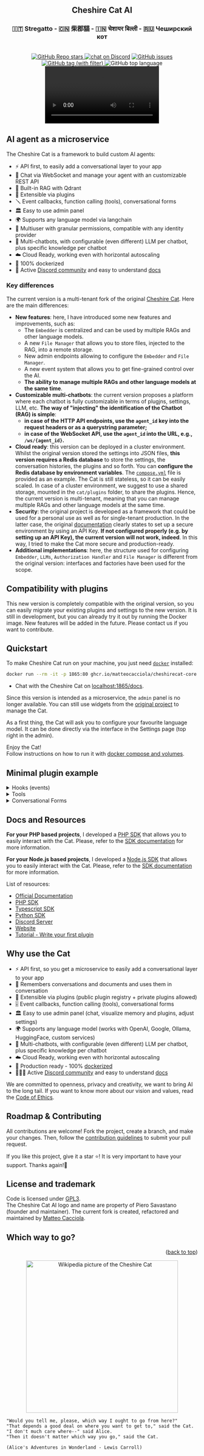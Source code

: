 <a name="readme-top"></a>

<!-- PROJECT LOGO -->
<br />
<div align="center">
  <h2>Cheshire Cat AI</h2>
  <h3>🇮🇹 Stregatto - 🇨🇳 柴郡貓 - 🇮🇳 चेशायर बिल्ली - 🇷🇺 Чеширский кот</h3>
<br/>
  <a href="https://github.com/matteocacciola/cheshirecat-core">
  <img alt="GitHub Repo stars" src="https://img.shields.io/github/stars/matteocacciola/cheshirecat-core?style=social">
</a>
  <a href="https://discord.gg/bHX5sNFCYU">
        <img src="https://img.shields.io/discord/1092359754917089350?logo=discord"
            alt="chat on Discord"></a>
  <a href="https://github.com/matteocacciola/cheshirecat-core/issues">
  <img alt="GitHub issues" src="https://img.shields.io/github/issues/matteocacciola/cheshirecat-core">
  </a>
  <a href="https://github.com/matteocacciola/cheshirecat-core/tags">
  <img alt="GitHub tag (with filter)" src="https://img.shields.io/github/v/tag/matteocacciola/cheshirecat-core">
  </a>
  <img alt="GitHub top language" src="https://img.shields.io/github/languages/top/matteocacciola/cheshirecat-core">

  <br/>
  <video src="https://github.com/matteocacciola/cheshirecat-core/assets/6328377/7bc4acff-34bf-4b8a-be61-4d8967fbd60f"></video>
</div>

## AI agent as a microservice

The Cheshire Cat is a framework to build custom AI agents:

- ⚡️ API first, to easily add a conversational layer to your app
- 💬 Chat via WebSocket and manage your agent with an customizable REST API
- 🐘 Built-in RAG with Qdrant
- 🚀 Extensible via plugins
- 🪛 Event callbacks, function calling (tools), conversational forms
- 🏛 Easy to use admin panel
- 🌍 Supports any language model via langchain
- 👥 Multiuser with granular permissions, compatible with any identity provider
- 💬 Multi-chatbots, with configurable (even different) LLM per chatbot, plus specific knowledge per chatbot
- ☁️ Cloud Ready, working even with horizontal autoscaling
- 🐋 100% dockerized
- 🦄 Active [Discord community](https://discord.gg/bHX5sNFCYU) and easy to understand [docs](https://cheshire-cat-ai.github.io/docs/)

### Key differences

The current version is a multi-tenant fork of the original [Cheshire Cat](https://github.com/cheshire-cat-ai/core). Here are the main differences:

- **New features**: here, I have introduced some new features and improvements, such as:
  - The `Embedder` is centralized and can be used by multiple RAGs and other language models.
  - A new `File Manager` that allows you to store files, injected to the RAG, into a remote storage.
  - New admin endpoints allowing to configure the `Embedder` and `File Manager`.
  - A new event system that allows you to get fine-grained control over the AI.
  - **The ability to manage multiple RAGs and other language models at the same time**.
- **Customizable multi-chatbots**: the current version proposes a platform where each chatbot is fully customizable in terms of
plugjns, settings, LLM, etc.
**The way of "injecting" the identification of the Chatbot (RAG) is simple**:
  - **in case of the HTTP API endpoints, use the `agent_id` key into the request headers or as a querystring parameter;**
  - **in case of the WebSocket API, use the `agent_id` into the URL, e.g., `/ws/{agent_id}`.**
- **Cloud ready**: this version can be deployed in a cluster environment. Whilst the original version stored the settings into
JSON files, **this version requires a Redis database** to store the  settings, the conversation histories, the plugins and so
forth. You can **configure the Redis database by environment variables**. The [`compose.yml`](./compose.yml) file is provided as an example.
The Cat is still stateless, so it can be easily scaled.
In case of a cluster environment, we suggest to use a shared storage, mounted in the `cat/plugins` folder, to share the plugins.
Hence, the current version is multi-tenant, meaning that you can manage multiple RAGs and other language models at the same time.
- **Security**: the original project is developed as a framework that could be used for a personal use as well as for single-tenant production.
In the latter case, the original [documentation](https://cheshire-cat-ai.github.io/docs/) clearly states to set up a secure environment
by using an API Key. **If not configured properly (e.g. by setting up an API Key), the current version will not work, indeed**.
In this way, I tried to make the Cat more secure and production-ready.
- **Additional implementations**: here, the structure used for configuring `Embedder`, `LLMs`, `Authorization Handler` and `File Manager`
is different from the original version: interfaces and factories have been used for the scope.

## Compatibility with plugins

This new version is completely compatible with the original version, so you can easily migrate your existing plugins
and settings to the new version. It is still in development, but you can already try it out by running the Docker image.
New features will be added in the future. Please contact us if you want to contribute.

## Quickstart

To make Cheshire Cat run on your machine, you just need [`docker`](https://docs.docker.com/get-docker/) installed:

```bash
docker run --rm -it -p 1865:80 ghcr.io/matteocacciola/cheshirecat-core:2.0.3
```
- Chat with the Cheshire Cat on [localhost:1865/docs](http://localhost:1865/docs).

Since this version is intended as a microservice, the `admin` panel is no longer available. You can still use widgets from
the [original project](https://github.com/cheshire-cat-ai/) to manage the Cat.

As a first thing, the Cat will ask you to configure your favourite language model.
It can be done directly via the interface in the Settings page (top right in the admin).

Enjoy the Cat!  
Follow instructions on how to run it with [docker compose and volumes](https://cheshire-cat-ai.github.io/docs/quickstart/installation-configuration/).

## Minimal plugin example

<details>
    <summary>
        Hooks (events)
    </summary>

```python
from cat.mad_hatter.decorators import hook

# hooks are an event system to get fine-grained control over your assistant
@hook
def agent_prompt_prefix(prefix, cat):
    prefix = """You are Marvin the socks seller, a poetic vendor of socks.
You are an expert in socks, and you reply with exactly one rhyme.
"""
    return prefix
```
</details>

<details>
    <summary>
        Tools
    </summary>

```python
from cat.mad_hatter.decorators import tool

# langchain inspired tools (function calling)
@tool(return_direct=True)
def socks_prices(color, cat):
    """How much do socks cost? Input is the sock color."""
    prices = {
        "black": 5,
        "white": 10,
        "pink": 50,
    }

    price = prices.get(color, 0)
    return f"{price} bucks, meeeow!" 
```
</details>

<details>
    <summary>
        Conversational Forms
    </summary>

```python
from pydantic import BaseModel
from cat.experimental.form import form, CatForm

# data structure to fill up
class PizzaOrder(BaseModel):
    pizza_type: str
    phone: int

# forms let you control goal oriented conversations
@form
class PizzaForm(CatForm):
    description = "Pizza Order"
    model_class = PizzaOrder
    start_examples = [
        "order a pizza!",
        "I want pizza"
    ]
    stop_examples = [
        "stop pizza order",
        "not hungry anymore",
    ]
    ask_confirm = True

    def submit(self, form_data):
        
        # do the actual order here!

        # return to convo
        return {
            "output": f"Pizza order on its way: {form_data}"
        }
```
</details>

## Docs and Resources

**For your PHP based projects**, I developed a [PHP SDK](https://www.github.com/matteocacciola/cheshirecat-php-sdk) that allows you to
easily interact with the Cat. Please, refer to the [SDK documentation](https://www.github.com/matteocacciola/cheshirecat-php-sdk/blob/master/README.md) for more information.

**For your Node.js based projects**, I developed a [Node.js SDK](https://www.github.com/matteocacciola/cheshirecat-nodejs-sdk) that allows you to
easily interact with the Cat. Please, refer to the [SDK documentation](https://www.github.com/matteocacciola/cheshirecat-nodejs-sdk/blob/master/README.md) for more information.

List of resources:
- [Official Documentation](https://cheshire-cat-ai.github.io/docs/)
- [PHP SDK](https://www.github.com/matteocacciola/cheshirecat-php-sdk)
- [Typescript SDK](https://www.github.com/matteocacciola/cheshirecat-typescript-client)
- [Python SDK](https://www.github.com/matteocacciola/cheshirecat-python-sdk)
- [Discord Server](https://discord.gg/bHX5sNFCYU)
- [Website](https://cheshirecat.ai/)
- [Tutorial - Write your first plugin](https://cheshirecat.ai/write-your-first-plugin/)

## Why use the Cat

- ⚡️ API first, so you get a microservice to easily add a conversational layer to your app
- 🐘 Remembers conversations and documents and uses them in conversation
- 🚀 Extensible via plugins (public plugin registry + private plugins allowed)
- 🎚 Event callbacks, function calling (tools), conversational forms
- 🏛 Easy to use admin panel (chat, visualize memory and plugins, adjust settings)
- 🌍 Supports any language model (works with OpenAI, Google, Ollama, HuggingFace, custom services)
- 💬 Multi-chatbots, with configurable (even different) LLM per chatbot, plus specific knowledge per chatbot
- ☁️ Cloud Ready, working even with horizontal autoscaling
- 🐋 Production ready - 100% [dockerized](https://docs.docker.com/get-docker/)
- 👩‍👧‍👦 Active [Discord community](https://discord.gg/bHX5sNFCYU) and easy to understand [docs](https://cheshire-cat-ai.github.io/docs/)
 
We are committed to openness, privacy and creativity, we want to bring AI to the long tail. If you want to know more
about our vision and values, read the [Code of Ethics](CODE-OF-ETHICS.md).

## Roadmap & Contributing

All contributions are welcome! Fork the project, create a branch, and make your changes.
Then, follow the [contribution guidelines](CONTRIBUTING.md) to submit your pull request.

If you like this project, give it a star ⭐! It is very important to have your support. Thanks again!🙏

## License and trademark

Code is licensed under [GPL3](LICENSE).  
The Cheshire Cat AI logo and name are property of Piero Savastano (founder and maintainer). The current fork is created,
refactored and maintained by [Matteo Cacciola](mailto:matteo.cacciola@gmail.com).

## Which way to go?

<p align="right">(<a href="#readme-top">back to top</a>)</p>

<p align="center">
    <img align="center" src=./readme/cheshire-cat.jpeg width=400px alt="Wikipedia picture of the Cheshire Cat">
</p>

```
"Would you tell me, please, which way I ought to go from here?"
"That depends a good deal on where you want to get to," said the Cat.
"I don't much care where--" said Alice.
"Then it doesn't matter which way you go," said the Cat.

(Alice's Adventures in Wonderland - Lewis Carroll)

```
